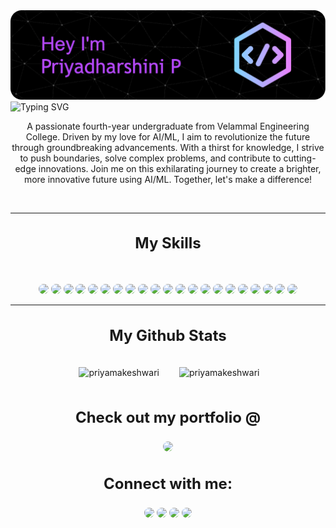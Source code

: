 <img style="height:fit-content; width:fit-content" src="github-header-image.png" alt="My Github Intro Card">
<br/>
<img style="width:100%;height:64px" src="https://readme-typing-svg.demolab.com?font=Fira+Code&weight=500&size=24&pause=1000&color=F7F7F7&center=true&vCenter=true&width=437&lines=Student+%F0%9F%91%A9%F0%9F%8F%BB%E2%80%8D%F0%9F%8E%93;Learner+%F0%9F%91%A9%F0%9F%8F%BB%E2%80%8D%F0%9F%8F%AB;AI%2FML+%F0%9F%A4%96;Developer+%F0%9F%91%A9%E2%80%8D%F0%9F%92%BB;Engineer+%F0%9F%91%B7%F0%9F%8F%BB%E2%80%8D%E2%99%80%EF%B8%8F" alt="Typing SVG" />
<br/>
<p align="center">A passionate fourth-year undergraduate from Velammal Engineering College. Driven by my love for AI/ML, I aim to revolutionize the future through groundbreaking advancements. With a thirst for knowledge, I strive to push boundaries, solve complex problems, and contribute to cutting-edge innovations. Join me on this exhilarating journey to create a brighter, more innovative future using AI/ML. Together, let's make a difference!</p>
<br/>
<hr/>
<h2 align="center" style="font-weight: bold; font-size:24px">My Skills</h2>
<br/>
<p align="center">
<img style="border-radius:12px;" src="https://img.shields.io/badge/c-%2300599C.svg?style=for-the-badge&logo=c&logoColor=white">
<img style="border-radius:12px;" src="https://img.shields.io/badge/c++-%2300599C.svg?style=for-the-badge&logo=c%2B%2B&logoColor=white">
<img style="border-radius:12px;" style="border-radius:24px;" src="https://img.shields.io/badge/html5-%23E34F26.svg?style=for-the-badge&logo=html5&logoColor=white">
<img style="border-radius:12px;" src="https://img.shields.io/badge/javascript-%23323330.svg?style=for-the-badge&logo=javascript&logoColor=%23F7DF1E">
<img style="border-radius:12px;" src="https://img.shields.io/badge/python-3670A0?style=for-the-badge&logo=python&logoColor=ffdd54">
<img style="border-radius:12px;" src="https://img.shields.io/badge/PyTorch-%23EE4C2C.svg?style=for-the-badge&logo=PyTorch&logoColor=white">
<img style="border-radius:12px;" style="border-radius:12px;" src="https://img.shields.io/badge/pandas-%23150458.svg?style=for-the-badge&logo=pandas&logoColor=white">
<img style="border-radius:12px;" src="https://img.shields.io/badge/numpy-%23013243.svg?style=for-the-badge&logo=numpy&logoColor=white">
<img style="border-radius:12px;" src="https://img.shields.io/badge/Linux-FCC624?style=for-the-badge&logo=linux&logoColor=black">
<img style="border-radius:12px;" src="https://img.shields.io/badge/flask-%23000.svg?style=for-the-badge&logo=flask&logoColor=white"/>
<img style="border-radius:12px;" src="https://img.shields.io/badge/node.js-6DA55F?style=for-the-badge&logo=node.js&logoColor=white">
<img  style="border-radius:12px;"src="https://img.shields.io/badge/react-%2320232a.svg?style=for-the-badge&logo=react&logoColor=%2361DAFB">
<img  style="border-radius:12px;"src="https://img.shields.io/badge/tailwindcss-%2338B2AC.svg?style=for-the-badge&logo=tailwind-css&logoColor=white">
<img  style="border-radius:12px;"src="https://img.shields.io/badge/bootstrap-%238511FA.svg?style=for-the-badge&logo=bootstrap&logoColor=white"/>
<img style="border-radius:12px;" src="https://img.shields.io/badge/daisyui-5A0EF8?style=for-the-badge&logo=daisyui&logoColor=white"/>
<img style="border-radius:12px;" src="https://img.shields.io/badge/Canva-%2300C4CC.svg?style=for-the-badge&logo=Canva&logoColor=white"/>
<img style="border-radius:12px;" src="https://img.shields.io/badge/bulma-00D0B1?style=for-the-badge&logo=bulma&logoColor=white">
<img style="border-radius:12px;" src="https://img.shields.io/badge/mysql-%2300f.svg?style=for-the-badge&logo=mysql&logoColor=white"/>
<img  style="border-radius:12px;"src="https://img.shields.io/badge/MongoDB-%234ea94b.svg?style=for-the-badge&logo=mongodb&logoColor=white"/>
<img style="border-radius:12px;" src="https://img.shields.io/badge/github-%23121011.svg?style=for-the-badge&logo=github&logoColor=white">
<img style="border-radius:12px;" src="https://img.shields.io/badge/git-%23F05033.svg?style=for-the-badge&logo=git&logoColor=white">
</p>
<hr/>
<h2 align="center" style="font-weight: bold; font-size:24px">My Github Stats</h2>
<p align="center">&nbsp;<img style="width:47%; padding:16px;" align="center" src="https://github-readme-stats.vercel.app/api?username=priyamakeshwari&show_icons=true&theme=tokyonight&locale=en" alt="priyamakeshwari" /><img style="width:47%; padding:16px;" align="center" src="https://github-readme-streak-stats.herokuapp.com/?user=priyamakeshwari&theme=tokyonight" alt="priyamakeshwari" /></p>

<h3 align="center" style="font-weight: bold; font-size:24px">Check out my portfolio @</h3>
<p align="center">
 <a href="https://priyamakeshwari.github.io/"><img style="border-radius:24px;" src="https://img.shields.io/badge/github%20pages-121013?style=for-the-badge&logo=github&logoColor=white"></a>
 </p>

<h3 align="center" style="font-weight: bold; font-size:24px">Connect with me:</h3>
<p align="center">
<a href="https://www.linkedin.com/in/priyadharshini-p-596293213/">
<img style="border-radius:24px;" src="https://img.shields.io/badge/linkedin-%230077B5.svg?style=for-the-badge&logo=linkedin&logoColor=white"></a>
<a href="mailto:p.priyadharshinicse2020@gmail.com">
<img style="border-radius:24px;" src="https://img.shields.io/badge/Gmail-D14836?style=for-the-badge&logo=gmail&logoColor=white"></a>
<a href="https://twitter.com/Priya_dharshu24"><img style="border-radius:24px;" src="https://img.shields.io/badge/Twitter-%231DA1F2.svg?style=for-the-badge&logo=Twitter&logoColor=white"></a>
<a href="https://github.com/Priyamakeshwari">
<img style="border-radius:24px;"  src="https://img.shields.io/badge/github-%23121011.svg?style=for-the-badge&logo=github&logoColor=white"></a>
</p>
